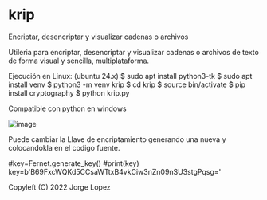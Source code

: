 # krip
Encriptar, desencriptar y visualizar cadenas o archivos

Utileria para encriptar, desencriptar y visualizar cadenas o archivos de texto de forma visual y sencilla, multiplataforma.

Ejecución en Linux: (ubuntu 24.x)
$ sudo apt install python3-tk
$ sudo apt install venv
$ python3 -m venv krip
$ cd krip
$ source bin/activate
$ pip install cryptography
$ python krip.py

Compatible con python en windows

![image](https://github.com/user-attachments/assets/626acf9d-ca35-4d8c-9285-e4784d31d582)

Puede cambiar la Llave de encriptamiento generando una nueva y colocandokla en el codigo fuente.

#key=Fernet.generate_key()
#print(key)
key=b'B69FxcWQKd5CCsaWTtxB4vkCiw3nZn09nSU3stgPqsg='

Copyleft (C) 2022 Jorge Lopez
